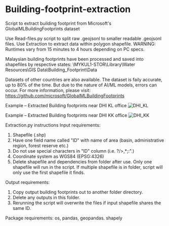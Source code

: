 # Building-footprint-extraction
Script to extract building footprint from Microsoft's GlobalMLBuildingFootprints dataset

Use Read-files.py script to split raw .geojsonl to smaller readable .geojsonl files.
Use Extraction to extract data within polygon shapefile.
WARNING: Runtimes vary from 15 minutes to 4 hours depending on PC specs.

Malaysian building footprints have been processed and saved into shapefiles by respective states:
\\MYKUL1-STOR\Library\Water Resources\GIS Data\Building_Footprint\Data

Datasets of other countries are also available.
The dataset is faily accurate, up to 80% of the time. But due to the nature of AI/ML models, errors can occur.
For more information, please visit:
https://github.com/microsoft/GlobalMLBuildingFootprints

Example – Extracted Building footprints near DHI KL office
 ![DHI_KL](https://user-images.githubusercontent.com/93307196/214476036-17373dbd-ca36-491d-8389-91459d0e393c.png)

Example – Extracted Building footprints near DHI KK office
 ![DHI_KK](https://user-images.githubusercontent.com/93307196/214476044-4ba58a51-833f-4259-8097-88ff04be7ad9.png)

Extraction.py instructions
Input requirements:
1. Shapefile (.shp)
2. Have one field name called "ID" with name of area (basin, administrative region, forest reserve etc.)
3. Do not use special characters in "ID" column (i.e. ?/>,*;:".)
4. Coordinate system as WGS84 (EPSG:4326)
5. Delete shapefile and dependencies from folder after use. Only one shapefile will run in the script.
   If multiple shapefile is in folder, script will only use the first shapefile it finds.

Output requirements:
1. Copy output building footprints out to another folder directory.
2. Delete any outputs in this folder.
3. Rerunning the script will overwrite the files if input shapefile shares the same ID.

Package requirements: os, pandas, geopandas. shapely
